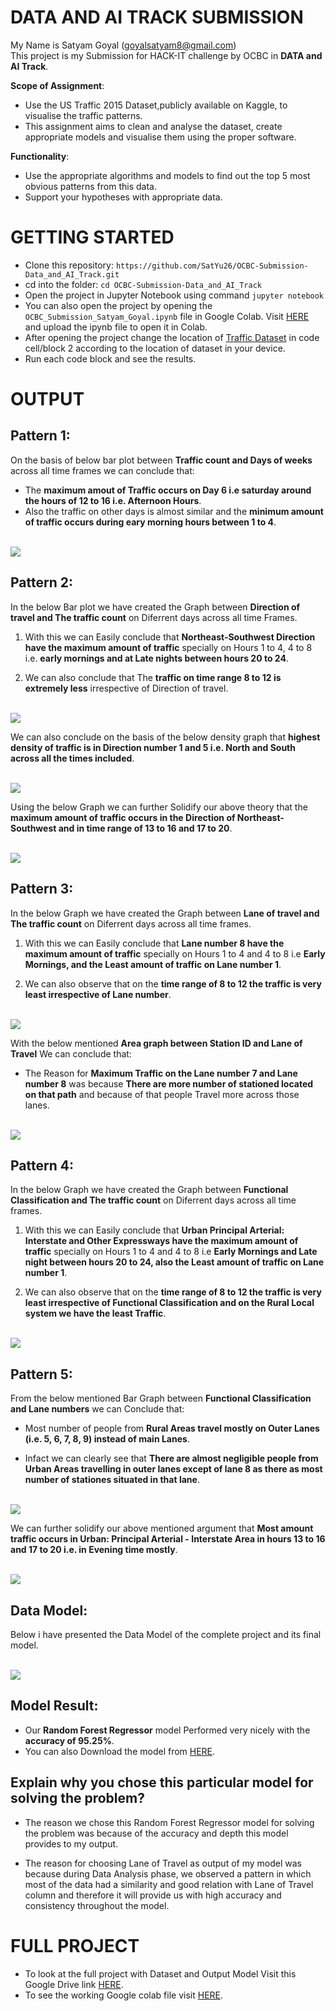 # DATA AND AI TRACK SUBMISSION

My Name is Satyam Goyal (goyalsatyam8@gmail.com)<br>
This project is my Submission for HACK-IT challenge by OCBC in **DATA and AI Track**.

**Scope of Assignment**:

- Use the US Traffic 2015 Dataset,publicly available on Kaggle, to visualise the traffic patterns.
- This assignment aims to clean and analyse the dataset, create appropriate models and visualise them using the proper software.

**Functionality**:

- Use the appropriate algorithms and models to find out the top 5 most obvious patterns from this data.
- Support your hypotheses with appropriate data.

# GETTING STARTED

- Clone this repository: `https://github.com/SatYu26/OCBC-Submission-Data_and_AI_Track.git`
- cd into the folder: `cd OCBC-Submission-Data_and_AI_Track`
- Open the project in Jupyter Notebook using command `jupyter notebook`
- You can also open the project by opening the `OCBC_Submission_Satyam_Goyal.ipynb` file in Google Colab. Visit <a href="https://colab.research.google.com/">HERE</a> and upload the ipynb file to open it in Colab.
- After opening the project change the location of <a href="https://www.kaggle.com/jboysen/us-traffic-2015">Traffic Dataset</a> in code cell/block 2 according to the location of dataset in your device.
- Run each code block and see the results.

# OUTPUT

## Pattern 1:

On the basis of below bar plot between **Traffic count and Days of weeks** across all time frames we can conclude that:

- The **maximum amout of Traffic occurs on Day 6 i.e saturday around the hours of 12 to 16 i.e. Afternoon Hours**.
- Also the traffic on other days is almost similar and the **minimum amount of traffic occurs during eary morning hours between 1 to 4**.

<br>

<img src="./Graphs/pattern1.png">

<br>

## Pattern 2:

In the below Bar plot we have created the Graph between **Direction of travel and The traffic count** on Diferrent days across all time Frames.

1. With this we can Easily conclude that **Northeast-Southwest Direction have the maximum amount of traffic** specially on Hours 1 to 4, 4 to 8 i.e. **early mornings and at Late nights between hours 20 to 24**.

2. We can also conclude that The **traffic on time range 8 to 12 is extremely less** irrespective of Direction of travel.

<br>

<img src="./Graphs/pattern2.png">

<br>

We can also conclude on the basis of the below density graph that **highest density of traffic is in Direction number 1 and 5 i.e. North and South across all the times included**.

<br>

<img src="./Graphs/pattern2-1.png">

<br>

Using the below Graph we can further Solidify our above theory that the **maximum amount of traffic occurs in the Direction of Northeast-Southwest and in time range of 13 to 16 and 17 to 20**.

<br>

<img src="./Graphs/pattern2-2.png">

<br>

## Pattern 3:

In the below Graph we have created the Graph between **Lane of travel and The traffic count** on Diferrent days across all time frames.

1. With this we can Easily conclude that **Lane number 8 have the maximum amount of traffic** specially on Hours 1 to 4 and 4 to 8 i.e **Early Mornings, and the Least amount of traffic on Lane number 1**.

2. We can also observe that on the **time range of 8 to 12 the traffic is very least irrespective of Lane number**.

<br>

<img src="./Graphs/pattern3.png">

<br>

With the below mentioned **Area graph between Station ID and Lane of Travel** We can conclude that:

- The Reason for **Maximum Traffic on the Lane number 7 and Lane number 8** was because **There are more number of stationed located on that path** and because of that people Travel more across those lanes.

<br>

<img src="./Graphs/pattern3-1.png">

<br>

## Pattern 4:

In the below Graph we have created the Graph between **Functional Classification and The traffic count** on Diferrent days across all time frames.

1. With this we can Easily conclude that **Urban Principal Arterial: Interstate and Other Expressways have the maximum amount of traffic** specially on Hours 1 to 4 and 4 to 8 i.e **Early Mornings and Late night between hours 20 to 24, also the Least amount of traffic on Lane number 1**.

2. We can also observe that on the **time range of 8 to 12 the traffic is very least irrespective of Functional Classification and on the Rural Local system we have the least Traffic**.

<br>

<img src="./Graphs/pattern4.png">

<br>

## Pattern 5:

From the below mentioned Bar Graph between **Functional Classification and Lane numbers** we can Conclude that:

- Most number of people from **Rural Areas travel mostly on Outer Lanes (i.e. 5, 6, 7, 8, 9) instead of main Lanes**.

- Infact we can clearly see that **There are almost negligible people from Urban Areas travelling in outer lanes except of lane 8 as there as most number of stationes situated in that lane**.

<br>

<img src="./Graphs/pattern5.png">

<br>

We can further solidify our above mentioned argument that **Most amount traffic occurs in Urban: Principal Arterial - Interstate Area in hours 13 to 16 and 17 to 20 i.e. in Evening time mostly**.

<br>

<img src="./Graphs/pattern5-1.png">

<br>

## Data Model:

Below i have presented the Data Model of the complete project and its final model.

<br>

<img src="./Graphs/datamodel.png">

<br>

## Model Result:

- Our **Random Forest Regressor** model Performed very nicely with the **accuracy of 95.25%**.
- You can also Download the model from <a href="https://drive.google.com/file/d/1nZeepdbZwQBc9pRynghYN1AFGAKV_MXE/view?usp=sharing">HERE</a>.

## Explain why you chose this particular model for solving the problem?

- The reason we chose this Random Forest Regressor model for solving the problem was because of the accuracy and depth this model provides to my output.

- The reason for choosing Lane of Travel as output of my model was because during Data Analysis phase, we observed a pattern in which most of the data had a similarity and good relation with Lane of Travel column and therefore it will provide us with high accuracy and consistency throughout the model.

# FULL PROJECT

- To look at the full project with Dataset and Output Model Visit this Google Drive link <a href='https://drive.google.com/drive/folders/1y_oMFMr1wG6oIp2IqdmCKDSsP3ZDD0Fh?usp=sharing'>HERE</a>.
- To see the working Google colab file visit <a href="https://colab.research.google.com/drive/18kQ265A6rVZbhiV77xIUqEHscKh3HvxN?usp=sharing">HERE</a>.
